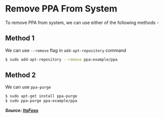 # Remove PPA From System

To remove PPA from system, we can use either of the following methods -

## Method 1

We can use `--remove` flag in `add-apt-repository` command

```bash
$ sudo add-apt-repository --remove ppa:example/ppa
```

## Method 2

We can use `ppa-purge`

```bash
$ sudo apt-get install ppa-purge
$ sudo ppa-purge ppa:example/ppa
```

***Source: [ItsFoss](https://itsfoss.com/how-to-remove-or-delete-ppas-quick-tip/)***
